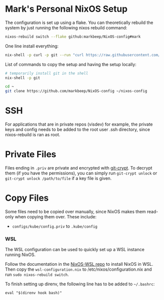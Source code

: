 # Mark's Personal NixOS Setup

The configuration is set up using a flake. You can theoretically rebuild the system
by just running the following nixos rebuild command:
```bash
nixos-rebuild switch --flake github:markbeep/NixOS-config#mark
```

One line install everything:

```bash
nix-shell -p curl -p git --run "curl https://raw.githubusercontent.com/markbeep/nixos-config/main/install.sh | sh"
```

List of commands to copy the setup and having the setup locally:

```bash
# temporarily install git in the shell
nix-shell -p git

cd ~
git clone https://github.com/markbeep/NixOS-config ~/nixos-config
```

# SSH

For applications that are in private repos (visdev) for example, the private
keys and config needs to be added to the root user .ssh directory, since
nixos-rebuild is ran as root.

# Private Files

Files ending in `.priv` are private and encrypted with
[git-crypt](https://github.com/AGWA/git-crypt). To decrypt them (if you have the
permissions), you can simply run `git-crypt unlock` or `git-crypt unlock
/path/to/file` if a key file is given.

# Copy Files
Some files need to be copied over manually, since NixOS makes them read-only
when copying them over. These include:
- `configs/kube/config.priv` to `.kube/config`

### WSL
The WSL configuration can be used to quickly set up a WSL instance running NixOS.

Follow the documentation in the [NixOS-WSL repo](https://github.com/nix-community/NixOS-WSL) to install NixOS in WSL. Then copy the `wsl-configuration.nix` to /etc/nixos/configuration.nix and run `sudo nixos-rebuild switch`.

To finish setting up direnv, the following line has to be added to `~/.bashrc`:
```
eval "$(direnv hook bash)"
```
